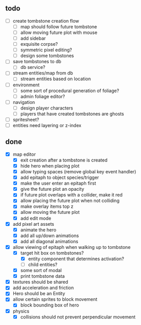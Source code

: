 ## todo
- [ ] create tombstone creation flow
  - [ ] map should follow future tombstone
  - [ ] allow moving future plot with mouse
  - [ ] add sidebar
  - [ ] exquisite corpse?
  - [ ] symmetric pixel editing?
  - [ ] design some tombstones
- [ ] save tombstones to db
  - [ ] db service?
- [ ] stream entities/map from db
  - [ ] stream entities based on location
- [ ] environment
  - [ ] some sort of procedural generation of foliage?
  - [ ] admin foliage editor?
- [ ] navigation
  - [ ] design player characters
  - [ ] players that have created tombstones are ghosts
- [ ] spritesheet?
- [ ] entities need layering or z-index

## done
- [x] map editor
  - [x] exit creation after a tombstone is created
  - [x] hide hero when placing plot
  - [x] allow typing spaces (remove global key event handler)
  - [x] add epitaph to object species/trigger
  - [x] make the user enter an epitaph first
  - [x] give the future plot an opacity
  - [x] if future plot overlaps with a collider, make it red
  - [x] allow placing the future plot when not colliding
  - [x] make overlay items top z
  - [x] allow moving the future plot
  - [x] add edit mode
- [x] add pixel art assets
  - [x] animate the hero
  - [x] add all up/down animations
  - [x] add all diagonal animations
- [x] allow viewing of epitaph when walking up to tombstone
  - [x] target hit box on tombstones?
    - [x] entity component that determines activation?
    - [ ] child entities?
  - [x] some sort of modal
  - [x] print tombstone data
- [x] textures should be shared
- [x] add acceleration and friction
- [x] Hero should be an Entity
- [x] allow certain sprites to block movement
  - [x] block bounding box of hero
- [x] physics
  - [x] collisions should not prevent perpendicular movement
